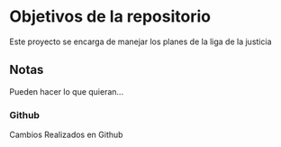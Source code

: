 # Objetivos de la repositorio

Este proyecto se encarga de manejar los planes de la liga de la justicia


## Notas
Pueden hacer lo que quieran...

### Github
Cambios Realizados en Github
